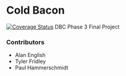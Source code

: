 # Cold Bacon
[![Coverage Status](https://coveralls.io/repos/github/motto813/cold-bacon/badge.svg?branch=master)](https://coveralls.io/github/motto813/cold-bacon?branch=master)
DBC Phase 3 Final Project
### Contributors
* Alan English
* Tyler Fridley
* Paul Hammerschmidt
